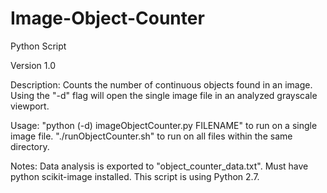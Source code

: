 # Image-Object-Counter
Python Script

Version 1.0

Description:
  Counts the number of continuous objects found in an image.
  Using the "-d" flag will open the single image file in an
  analyzed grayscale viewport.


Usage:
  "python (-d) imageObjectCounter.py FILENAME" to run on a single image file.
  "./runObjectCounter.sh" to run on all files within the same directory.

Notes:
  Data analysis is exported to "object_counter_data.txt".
  Must have python scikit-image installed.
  This script is using Python 2.7.
